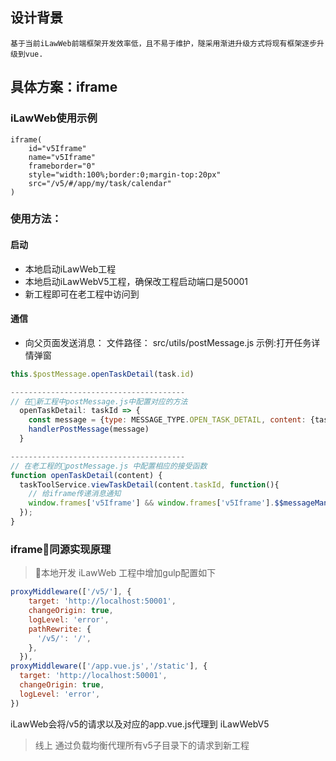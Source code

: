 ## 设计背景
  
	基于当前iLawWeb前端框架开发效率低，且不易于维护，隧采用渐进升级方式将现有框架逐步升级到vue.

## 具体方案：iframe

### iLawWeb使用示例

```pug
iframe(
	id="v5Iframe"
	name="v5Iframe"
	frameborder="0"
	style="width:100%;border:0;margin-top:20px"
	src="/v5/#/app/my/task/calendar"
)
```
### 使用方法：
#### 启动
- 本地启动iLawWeb工程
- 本地启动iLawWebV5工程，确保改工程启动端口是50001
- 新工程即可在老工程中访问到
#### 通信
- 向父页面发送消息： 文件路径： src/utils/postMessage.js
示例:打开任务详情弹窗
```js
this.$postMessage.openTaskDetail(task.id)

---------------------------------------
// 在新工程中postMessage.js中配置对应的方法
  openTaskDetail: taskId => {
    const message = {type: MESSAGE_TYPE.OPEN_TASK_DETAIL, content: {taskId}}
    handlerPostMessage(message)
  }

---------------------------------------
// 在老工程的postMessage.js 中配置相应的接受函数
function openTaskDetail(content) {
  taskToolService.viewTaskDetail(content.taskId, function(){
    // 给iframe传递消息通知
    window.frames['v5Iframe'] && window.frames['v5Iframe'].$$messageManage({type: 'closeDetailPage'});
  });
}
```
### iframe同源实现原理
> 本地开发
iLawWeb 工程中增加gulp配置如下
```js
proxyMiddleware(['/v5/'], {
    target: 'http://localhost:50001',
    changeOrigin: true,
    logLevel: 'error',
    pathRewrite: {
      '/v5/': '/',
    },
  }),
proxyMiddleware(['/app.vue.js','/static'], {
  target: 'http://localhost:50001',
  changeOrigin: true,
  logLevel: 'error',
})
```
iLawWeb会将/v5的请求以及对应的app.vue.js代理到 iLawWebV5

> 线上
通过负载均衡代理所有v5子目录下的请求到新工程
